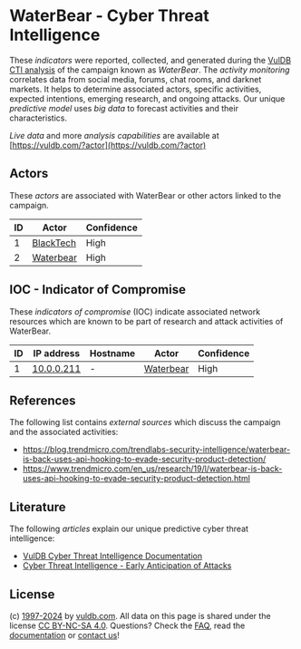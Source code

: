 # WaterBear - Cyber Threat Intelligence

These _indicators_ were reported, collected, and generated during the [VulDB CTI analysis](https://vuldb.com/?kb.cti) of the campaign known as _WaterBear_. The _activity monitoring_ correlates data from social media, forums, chat rooms, and darknet markets. It helps to determine associated actors, specific activities, expected intentions, emerging research, and ongoing attacks. Our unique _predictive model_ uses _big data_ to forecast activities and their characteristics.

_Live data_ and more _analysis capabilities_ are available at [https://vuldb.com/?actor](https://vuldb.com/?actor)

## Actors

These _actors_ are associated with WaterBear or other actors linked to the campaign.

ID | Actor | Confidence
-- | ----- | ----------
1 | [BlackTech](https://vuldb.com/?actor.blacktech) | High
2 | [Waterbear](https://vuldb.com/?actor.waterbear) | High

## IOC - Indicator of Compromise

These _indicators of compromise_ (IOC) indicate associated network resources which are known to be part of research and attack activities of WaterBear.

ID | IP address | Hostname | Actor | Confidence
-- | ---------- | -------- | ----- | ----------
1 | [10.0.0.211](https://vuldb.com/?ip.10.0.0.211) | - | [Waterbear](https://vuldb.com/?actor.waterbear) | High

## References

The following list contains _external sources_ which discuss the campaign and the associated activities:

* https://blog.trendmicro.com/trendlabs-security-intelligence/waterbear-is-back-uses-api-hooking-to-evade-security-product-detection/
* https://www.trendmicro.com/en_us/research/19/l/waterbear-is-back-uses-api-hooking-to-evade-security-product-detection.html

## Literature

The following _articles_ explain our unique predictive cyber threat intelligence:

* [VulDB Cyber Threat Intelligence Documentation](https://vuldb.com/?kb.cti)
* [Cyber Threat Intelligence - Early Anticipation of Attacks](https://www.scip.ch/en/?labs.20201022)

## License

(c) [1997-2024](https://vuldb.com/?kb.changelog) by [vuldb.com](https://vuldb.com/?kb.about). All data on this page is shared under the license [CC BY-NC-SA 4.0](https://creativecommons.org/licenses/by-nc-sa/4.0/). Questions? Check the [FAQ](https://vuldb.com/?kb.faq), read the [documentation](https://vuldb.com/?kb) or [contact us](https://vuldb.com/?contact)!
